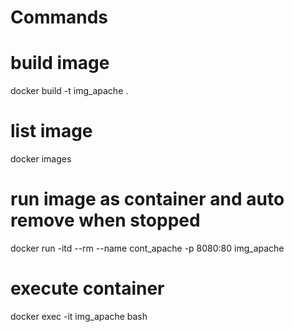 # Commands

# build image
docker build -t img_apache .

# list image
docker images

# run image as container and auto remove when stopped
docker run -itd --rm --name cont_apache -p 8080:80 img_apache

# execute container
docker exec -it img_apache bash
